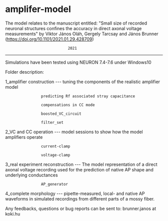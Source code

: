 # amplifer-model

The model relates to the manuscript entitled: "Small size of recorded neuronal structures confines the accuracy in direct axonal voltage measurements" by Viktor János Oláh, Gergely Tarcsay and János Brunner 
	(https://doi.org/10.1101/2021.01.29.428709)
	
								2021			
----------------------------------------------------------------------------------------------------------
Simulations have been tested using NEURON 7.4-7.6 under Windows10 	

Folder description:

1_amplifier construction --- tuning the components of the realistic amplifier model 

					predicting Rf associated stray capacitance

					compensations in CC mode

					boosted_VC_circuit
					
					filter_set
					
					
2_VC and CC operation --- model sessions to show how the model amplifiers operate
			
					current-clamp
					
					voltage-clamp

3_real experiment reconstruction --- The model representation of a direct axonal voltage recording used for the prediction of native AP shape and underlying conductances
			
					AP_generator
					
4_complete morphology --- pipette-measured, local- and native AP waveforms in simulated recordings from different parts of a mossy fiber. 
 
 
 
Any feedbacks, questions or bug reports can be sent to: 
brunner.janos at koki.hu
